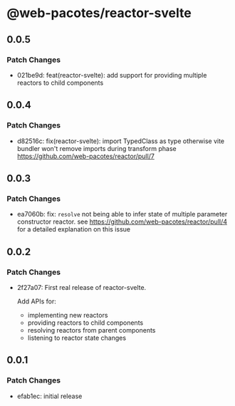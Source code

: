 # @web-pacotes/reactor-svelte

## 0.0.5

### Patch Changes

- 021be9d: feat(reactor-svelte): add support for providing multiple reactors to child components

## 0.0.4

### Patch Changes

- d82516c: fix(reactor-svelte): import TypedClass as type otherwise vite bundler won't remove imports during transform phase
  https://github.com/web-pacotes/reactor/pull/7

## 0.0.3

### Patch Changes

- ea7060b: fix: `resolve` not being able to infer state of multiple parameter constructor reactor. see https://github.com/web-pacotes/reactor/pull/4 for a detailed explanation on this issue

## 0.0.2

### Patch Changes

- 2f27a07: First real release of reactor-svelte.

  Add APIs for:

  - implementing new reactors
  - providing reactors to child components
  - resolving reactors from parent components
  - listening to reactor state changes

## 0.0.1

### Patch Changes

- efab1ec: initial release

